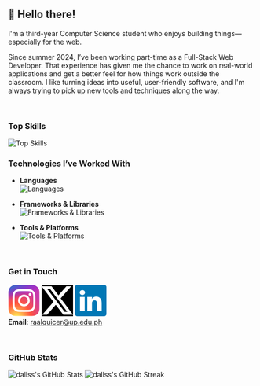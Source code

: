 ## 👾  Hello there!

I'm a third-year Computer Science student who enjoys building things—especially for the web.

Since summer 2024, I’ve been working part-time as a Full-Stack Web Developer. That experience has given me the chance to work on real-world applications and get a better feel for how things work outside the classroom. I like turning ideas into useful, user-friendly software, and I'm always trying to pick up new tools and techniques along the way.

<br/>

### Top Skills  
<img src="https://skillicons.dev/icons?i=javascript,typescript,django,vue,react,postgresql" alt="Top Skills" />

<br/>

### Technologies I’ve Worked With

- **Languages**  
  <img src="https://skillicons.dev/icons?i=c,cpp,python,javascript" alt="Languages" />

- **Frameworks & Libraries**  
  <img src="https://skillicons.dev/icons?i=django,vue,net,react,nextjs" alt="Frameworks & Libraries" />

- **Tools & Platforms**  
  <img src="https://skillicons.dev/icons?i=nodejs,tailwind,bootstrap,postgresql,sqlite,github,git,postman,typescript,gitlab,docker" alt="Tools & Platforms" />

<br/>

### Get in Touch

[![Instagram](https://github.com/CLorant/readme-social-icons/blob/main/large/filled/instagram.svg)](https://www.instagram.com/dallsszz)
[![Twitter](https://github.com/CLorant/readme-social-icons/blob/main/large/filled/twitter-x.svg)](https://x.com/kuyadalls)
[![LinkedIn](https://github.com/CLorant/readme-social-icons/blob/main/large/filled/linkedin.svg)](https://www.linkedin.com/in/randall-alquicer-a28497302/)  
**Email**: raalquicer@up.edu.ph

<br/>

### GitHub Stats

<img src="https://github-readme-stats.vercel.app/api?username=dallss&theme=vue-dark&show_icons=true&hide_border=true&count_private=true" alt="dallss's GitHub Stats" />

<img src="https://github-readme-streak-stats.herokuapp.com/?user=dallss&theme=vue-dark&hide_border=true" alt="dallss's GitHub Streak" />
